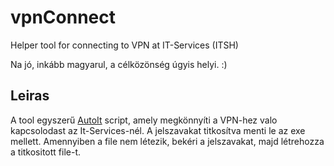 # vpnConnect
Helper tool for connecting to VPN at IT-Services (ITSH)

Na jó, inkább magyarul, a célközönség úgyis helyi. :)

## Leiras
A tool egyszerű [AutoIt](https://www.autoitscript.com/site/autoit/) script, amely megkönnyíti a VPN-hez valo kapcsolodast az It-Services-nél.
A jelszavakat titkosítva menti le az exe mellett. Amennyiben a file nem létezik, bekéri a jelszavakat, majd létrehozza a titkositott file-t.




